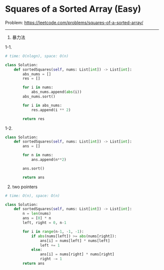 Squares of a Sorted Array (Easy)
===

Problem: https://leetcode.com/problems/squares-of-a-sorted-array/

---

1. 暴力法
   
1-1.
```python
# time: O(nlogn), space: O(n)

class Solution:
    def sortedSquares(self, nums: List[int]) -> List[int]:
        abs_nums = []
        res = []

        for i in nums:
            abs_nums.append(abs(i))
        abs_nums.sort()

        for i in abs_nums:
            res.append(i ** 2)

        return res
```

1-2.
```python
class Solution:
    def sortedSquares(self, nums: List[int]) -> List[int]:
        ans = []

        for n in nums:
            ans.append(n**2)

        ans.sort()

        return ans
```

2. two pointers
```python
# time: O(n), space: O(n)

class Solution:
    def sortedSquares(self, nums: List[int]) -> List[int]:
        n = len(nums)
        ans = [0] * n
        left, right = 0, n-1

        for i in range(n-1, -1, -1):
            if abs(nums[left]) >= abs(nums[right]):
                ans[i] = nums[left] * nums[left]
                left += 1
            else:
                ans[i] = nums[right] * nums[right]
                right -= 1
        return ans
```
